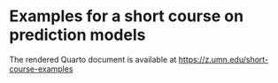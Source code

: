 # Examples for a short course on prediction models

The rendered Quarto document is available at https://z.umn.edu/short-course-examples
